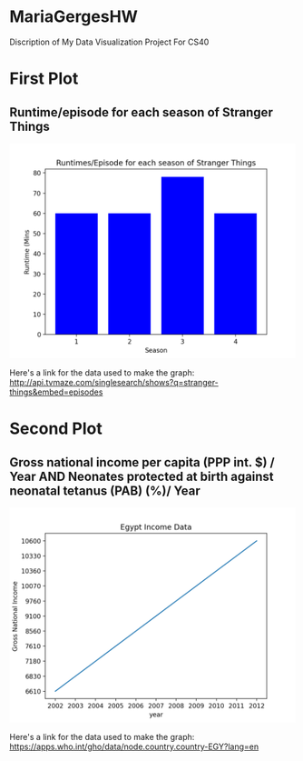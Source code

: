 # MariaGergesHW
Discription of My Data Visualization Project For CS40
# First Plot 

## Runtime/episode for each season of Stranger Things
![Runtime/episode for each season of Stranger Things](Figure_1.png)

Here's a link for the data used to make the graph: http://api.tvmaze.com/singlesearch/shows?q=stranger-things&embed=episodes

# Second Plot 
## Gross national income per capita (PPP int. $) / Year AND Neonates protected at birth against neonatal tetanus (PAB) (%)/ Year
![Gross national income per capita (PPP int. $) / Year AND Neonates protected at birth against neonatal tetanus (PAB) (%)/ Year](Figure_2.png)

Here's a link for the data used to make the graph: https://apps.who.int/gho/data/node.country.country-EGY?lang=en
